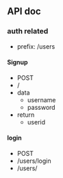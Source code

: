 ## API doc

### auth related
- prefix: /users
#### Signup
- POST 
- /
- data
  - username
  - password
- return
  - userid
#### login
- POST
- /users/login
- /users/
